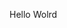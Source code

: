 Hello Wolrd

















































































































































































































































































































































































































































































































































































































































































































































































































































































































































































































































































































































































































































































































































































































































































































































































































































































































































































































































































































































































































































































































































































































































































































































































































































































































































































































































































































































































































































































































































































































































































































































































































































































































































































































































































































































































































































































































































































































































































































































































































































































































































































































































































































































































































































































































































































































































































































































































































































































































































































































































































































































































































